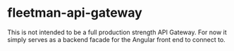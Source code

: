 # fleetman-api-gateway

This is not intended to be a full production strength API Gateway. For now it simply serves as a backend facade for the Angular front end to connect to.
